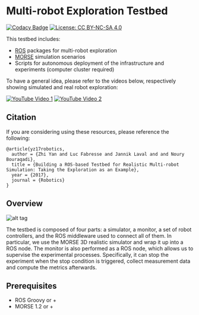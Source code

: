 # Multi-robot Exploration Testbed #

[![Codacy Badge](https://api.codacy.com/project/badge/Grade/284218c077b44d3f8bedc1152e0f11d0)](https://www.codacy.com/app/yzrobot/mrs_testbed?utm_source=github.com&amp;utm_medium=referral&amp;utm_content=yzrobot/mrs_testbed&amp;utm_campaign=Badge_Grade)
[![License: CC BY-NC-SA 4.0](https://img.shields.io/badge/License-CC%20BY--NC--SA%204.0-lightgrey.svg)](https://creativecommons.org/licenses/by-nc-sa/4.0/)

This testbed includes:
- [ROS](http://wiki.ros.org/) packages for multi-robot exploration
- [MORSE](https://www.openrobots.org/wiki/morse) simulation scenarios
- Scripts for autonomous deployment of the infrastructure and experiments (computer cluster required)

To have a general idea, please refer to the videos below, respectively showing simulated and real robot exploration:

[![YouTube Video 1](https://img.youtube.com/vi/SrA_1ITJo7A/0.jpg)](https://www.youtube.com/watch?v=SrA_1ITJo7A)
[![YouTube Video 2](https://img.youtube.com/vi/xCW0WT_G5OA/0.jpg)](https://www.youtube.com/watch?v=xCW0WT_G5OA)

## Citation ##

If you are considering using these resources, please reference the following:
```
@article{yz17robotics,
  author = {Zhi Yan and Luc Fabresse and Jannik Laval and and Noury Bouraqadi},
  title = {Building a ROS-based Testbed for Realistic Multi-robot Simulation: Taking the Exploration as an Example},
  year = {2017},
  journal = {Robotics}
}
```

## Overview ##

![alt tag](https://github.com/yzrobot/mrs_testbed/blob/master/architecture.png)

The testbed is composed of four parts: a simulator, a monitor, a set of robot controllers, and the ROS middleware used to connect all of them. In particular, we use the MORSE 3D realistic simulator and wrap it up into a ROS node. The monitor is also performed as a ROS node, which allows us to supervise the experimental processes. Specifically, it can stop the experiment when the stop condition is triggered, collect measurement data and compute the metrics afterwards.

## Prerequisites ##

* ROS Groovy or +
* MORSE 1.2 or +